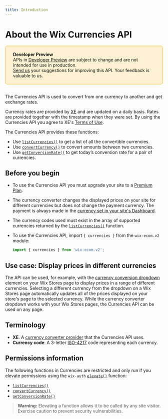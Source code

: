 ```yaml
---
title: Introduction
---
```


# About the Wix Currencies API


<div style="background-color: #FEF1D1; padding: 18px 24px; border-radius: 6px; border: 1px solid #FDB10C; box-sizing: border-box; display: inline-block">
    <b>Developer Preview</b>
    <br/>
    <span>APIs in <a href="https://www.wix.com/velo/reference/api-overview/developer-preview">Developer Preview</a> are subject to change and are not intended for use in production.<br/><a href="mailto:velo-preview-feedback@wix.com">Send us</a> your suggestions for improving this API. Your feedback is valuable to us.</span>
</div>
&nbsp;
&nbsp;


The Currencies API is used to convert from one currency to another and get exchange rates. 

 Currency rates are provided by [XE](https://www.xe.com/company/) and are updated on a daily basis. Rates are provided together with the timestamp when they were set. By using the Currencies API you agree to XE's [Terms of Use](https://www.xe.com/en/legal/dfs.php).

 The Currencies API provides these functions: 

- Use [`listCurrencies()`](#listCurrencies) to get a list of all the convertible currencies.
- Use [`convertCurrency()`](#convertCurrency) to convert amounts between two currencies.
- Use [`getConversionRate()`](#conversionRate) to get today’s conversion rate for a pair of currencies.  


## Before you begin

+ To use the Currencies API you must upgrade your site to a [Premium Plan](https://support.wix.com/en/article/upgrading-your-site-to-premium-3066683). 

+ The currency converter changes the displayed prices on your site for different currencies but does not change the payment currency. The payment is always made in the [currency set in your site's Dashboard](https://support.wix.com/en/article/setting-your-currency-for-accepting-payments).

+ The currency codes used must exist in the array of supported currencies returned by the [`listCurrencies()`](#listCurrencies) function.

+ To use the Currencies API, import `{ currencies }` from the `wix-ecom.v2` module:

    ```javascript
    import { currencies } from 'wix-ecom.v2';
    ```


## Use case: Display prices in different currencies

 The API can be used, for example, with the [currency conversion dropdown](https://support.wix.com/en/article/adding-and-setting-up-a-currency-converter-in-wix-stores) element on your Wix Stores page to display prices in a range of different currencies. Selecting a different currency from the dropdown on a Wix Stores page automatically updates all of the prices displayed on your store's page to the selected currency. While the currency converter dropdown works with your Wix Stores pages, the Currencies API can be used on any page.


## Terminology

+ **XE**. A [currency converter provider](https://www.xe.com/company/) that the Currencies API uses. 
+ **Currency code**: A 3-letter [ISO-4217](https://en.wikipedia.org/wiki/ISO_4217) code representing each currency.


## Permissions information


The following functions in Currencies are restricted and only run if you elevate permissions using the `wix-auth` [`elevate()`](https://www.wix.com/velo/reference/wix-auth/elevate) function:

- [`listCurrencies()`](#listCurrencies)
- [`convertCurrency()`](#convertCurrency)
- [`getConversionRate()`](#conversionRate)

<blockquote class='warning'>
<p><strong>Warning:</strong> Elevating a function allows it to be called by any site visitor. Exercise caution to prevent security vulnerabilities.</p>
</blockquote>
